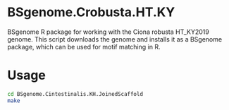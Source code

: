 # BSgenome.Crobusta.HT.KY
BSgenome R package for working with the Ciona robusta HT_KY2019 genome. This script downloads the genome and installs it as a BSgenome package, which can be used for motif matching in R.
# Usage
```bash
cd BSgenome.Cintestinalis.KH.JoinedScaffold
make
```
